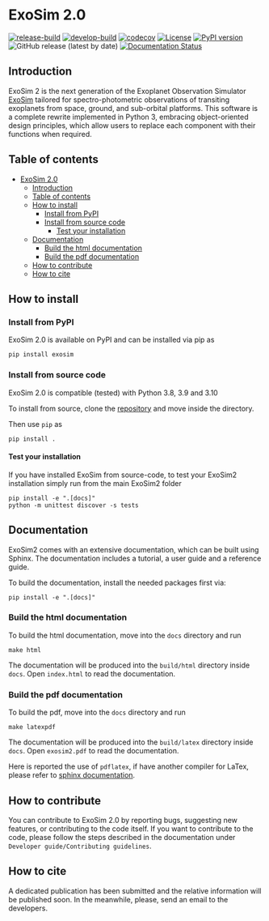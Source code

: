 # ExoSim 2.0
[![release-build](https://github.com/arielmission-space/ExoSim2-public/workflows/release-build/badge.svg)](https://github.com/arielmission-space/ExoSim2.0/actions/workflows/build.yml)
[![develop-build](https://github.com/arielmission-space/ExoSim2-public/workflows/develop-build/badge.svg)](https://github.com/arielmission-space/ExoSim2.0/actions/workflows/ci_linux.yml)
[![codecov](https://codecov.io/gh/arielmission-space/ExoSim2-public/graph/badge.svg?token=8LDBCU43CK)](https://codecov.io/gh/arielmission-space/ExoSim2-public)
[![License](https://img.shields.io/badge/License-BSD%203--Clause-blue.svg)](https://opensource.org/licenses/BSD-3-Clause)
[![PyPI version](https://badge.fury.io/py/exosim.svg)](https://badge.fury.io/py/exosim)
![GitHub release (latest by date)](https://img.shields.io/github/v/release/arielmission-space/ExoSim2-public?color=gree&label=GitHub%20release)
[![Documentation Status](https://readthedocs.org/projects/exosim2-public/badge/?version=latest)](https://exosim2-public.readthedocs.io/en/latest/?badge=latest)
<!-- [![Downloads](https://pepy.tech/badge/exosim)](https://pepy.tech/project/exosim) -->

## Introduction <a name="introduction"></a>

ExoSim 2 is the next generation of the Exoplanet Observation Simulator [ExoSim](https://github.com/ExoSim/ExoSimPublic) tailored for spectro-photometric observations of transiting exoplanets from space, ground, and sub-orbital platforms. This software is a complete rewrite implemented in Python 3, embracing object-oriented design principles, which allow users to replace each component with their functions when required.


## Table of contents

- [ExoSim 2.0](#exosim-20)
  - [Introduction ](#introduction-)
  - [Table of contents](#table-of-contents)
  - [How to install ](#how-to-install-)
    - [Install from PyPI ](#install-from-pypi-)
    - [Install from source code ](#install-from-source-code-)
      - [Test your installation ](#test-your-installation-)
  - [Documentation ](#documentation-)
    - [Build the html documentation ](#build-the-html-documentation-)
    - [Build the pdf documentation  ](#build-the-pdf-documentation--)
  - [How to contribute ](#how-to-contribute-)
  - [How to cite](#how-to-cite)

## How to install <a name="how-to-install"></a>

### Install from PyPI <a name="install-from-source-code"></a>

ExoSim 2.0 is available on PyPI and can be installed via pip as 

    pip install exosim


### Install from source code <a name="install-from-source-code"></a>

ExoSim 2.0 is compatible (tested) with Python 3.8, 3.9 and 3.10

To install from source, clone the [repository](https://github.com/arielmission-space/ExoSim2-public/) and move inside the directory.

Then use `pip` as

    pip install .

#### Test your installation <a name="test-your-installation"></a>


If you have installed ExoSim from source-code, to test your ExoSim2 installation simply run from the main ExoSim2 folder

    pip install -e ".[docs]"
    python -m unittest discover -s tests

## Documentation <a name="documentation"></a>

ExoSim2 comes with an extensive documentation, which can be built using Sphinx.
The documentation includes a tutorial, a user guide and a reference guide.

To build the documentation, install the needed packages first via:

    pip install -e ".[docs]"


### Build the html documentation <a name="build-the-html-documentation"></a>

To build the html documentation, move into the `docs` directory and run

    make html

The documentation will be produced into the `build/html` directory inside `docs`.
Open `index.html` to read the documentation.

### Build the pdf documentation  <a name="build-the-pdf-documentation"></a>

To build the pdf, move into the `docs` directory and run

    make latexpdf

The documentation will be produced into the `build/latex` directory inside `docs`.
Open `exosim2.pdf` to read the documentation.

Here is reported the use of `pdflatex`, if have another compiler for LaTex, please refer to [sphinx documentation](https://www.sphinx-doc.org/en/master/usage/configuration.html#latex-options).

## How to contribute <a name="how-to-contribute"></a>

You can contribute to ExoSim 2.0 by reporting bugs, suggesting new features, or contributing to the code itself. If you want to contribute to the code, please follow the steps described in the documentation under `Developer guide/Contributing guidelines`.

## How to cite
A dedicated publication has been submitted and the relative information will be published soon. In the meanwhile, please, send an email to the developers.  
